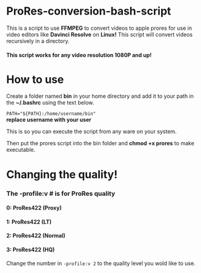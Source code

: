 # ProRes-conversion-bash-script
This is a script to use **FFMPEG** to convert videos to apple prores for use in video editors like **Davinci Resolve** on **Linux!**  This script will convert videos recursively in a directory.

#### This script works for any video resolution 1080P and up!

# How to use

Create a folder named **bin** in your home directory and add it to your path in the **~/.bashrc** using the text below.

`PATH="${PATH}:/home/username/bin"`  
**replace username with your user**

This is so you can execute the script from any ware on your system.

Then put the prores script into the bin folder and **chmod +x prores** to make executable.

# Changing the quality!

### The -profile:v # is for ProRes quality
#### 0: ProRes422 (Proxy)
#### 1: ProRes422 (LT)
#### 2: ProRes422 (Normal)
#### 3: ProRes422 (HQ)

Change the number in `-profile:v 2` to the quality level you wold like to use.
